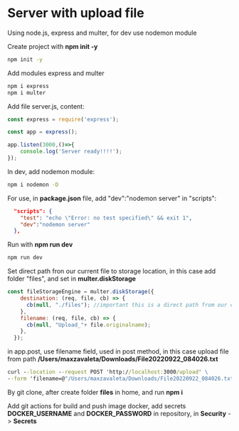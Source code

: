 # Server with upload file

Using node.js, express and multer, for dev use nodemon module

Create project with **npm init -y**

```cmd
npm init -y
```

Add modules express and multer

```cmd
npm i express
npm i multer
```

Add file server.js, content:

```javascript
const express = require('express');

const app = express();

app.listen(3000,()=>{
    console.log('Server ready!!!!');
});
```

In dev, add nodemon module:
```cmd
npm i nodemon -D
```

For use, in **package.json** file, add "dev":"nodemon server" in "scripts":

```json
  "scripts": {
    "test": "echo \"Error: no test specified\" && exit 1",
    "dev":"nodemon server"
  },
```

Run with **npm run dev**
```cmd
npm run dev
```
Set  direct path fron our current file to storage location, in this case add folder "files", and set in **multer.diskStorage**

```javascript
const fileStorageEngine = multer.diskStorage({
    destination: (req, file, cb) => {
      cb(null, "./files"); //important this is a direct path from our current file to storage location
    },
    filename: (req, file, cb) => {
      cb(null, "Upload_"+ file.originalname);
    },
  });
```

in app.post, use filename field, used in post method, in this case upload file from path **/Users/maxzavaleta/Downloads/File20220922_084026.txt**

```cmd
curl --location --request POST 'http://localhost:3000/upload' \
--form 'filename=@"/Users/maxzavaleta/Downloads/File20220922_084026.txt"'
```

By git clone, after create folder **files** in home, and run **npm i**

Add git actions for build and push image docker, add secrets **DOCKER_USERNAME** and **DOCKER_PASSWORD** in repository, in **Security** -> **Secrets**
